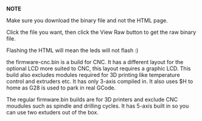 **NOTE**

Make sure you download the binary file and not the HTML page. 

Click the file you want, then click the View Raw button to get the raw binary file.

Flashing the HTML will mean the leds will not flash :)

the firmware-cnc.bin is a build for CNC. It has a different layout for the optional LCD more suited to CNC, this layout requires a graphic LCD. This build also excludes modules required for 3D printing like temperature control and extruders etc. It has only 3-axis compiled in. It also uses $H to home as G28 is used to park in real GCode.

The regular firmware.bin builds are for 3D printers and exclude CNC moudules such as spindle and drilling cycles. It has 5-axis built in so you can use two extuders out of the box.

